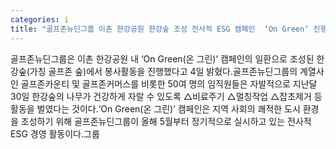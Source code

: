 ```yaml
---
categories: i
title: "골프존뉴딘그룹 이촌 한강공원 한강숲 조성 전사적 ESG 캠페인  ‘On Green’ 진행"
---
```

골프존뉴딘그룹은 이촌 한강공원 내 ‘On Green(온 그린)’ 캠페인의 일환으로 조성된 한강숲(가칭 골프존 숲)에서 봉사활동을 진행했다고 4일 밝혔다.골프존뉴딘그룹의 계열사인 골프존카운티 및 골프존커머스를 비롯한 50여 명의 임직원들은 자발적으로 지난달 30일 한강숲의 나무가 건강하게 자랄 수 있도록 △비료주기 △멀칭작업 △잡초제거 등 활동을 벌였다는 것이다.‘On Green(온 그린)’ 캠페인은 지역 사회의 쾌적한 도시 환경을 조성하기 위해 골프존뉴딘그룹이 올해 5월부터 정기적으로 실시하고 있는 전사적 ESG 경영 활동이다.그룹